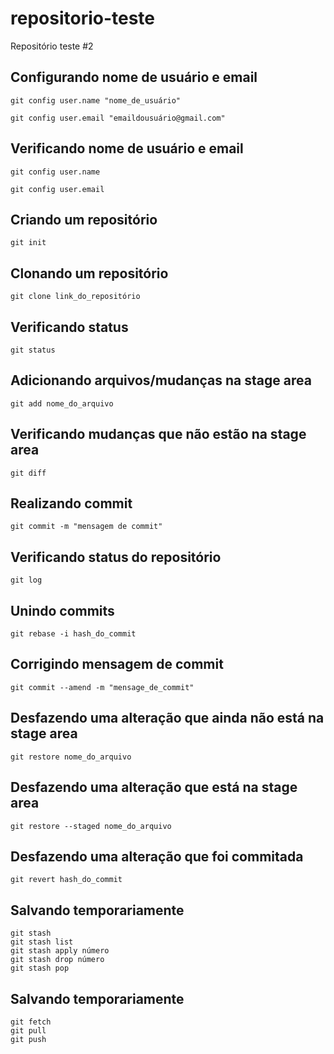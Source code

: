 # repositorio-teste
Repositório teste #2

## Configurando nome de usuário e email

```
git config user.name "nome_de_usuário"
```

```
git config user.email "emaildousuário@gmail.com"
```
## Verificando nome de usuário e email

```
git config user.name
```

```
git config user.email
```

## Criando um repositório

```
git init
```

## Clonando um repositório

```
git clone link_do_repositório
```

## Verificando status

```
git status
```

## Adicionando arquivos/mudanças na stage area

```
git add nome_do_arquivo
```

## Verificando mudanças que não estão na stage area

```
git diff
```

## Realizando commit

```
git commit -m "mensagem de commit"
```

## Verificando status do repositório

```
git log
```

## Unindo commits

```
git rebase -i hash_do_commit
```

## Corrigindo mensagem de commit

```
git commit --amend -m "mensage_de_commit"
```

## Desfazendo uma alteração que ainda não está na stage area

```
git restore nome_do_arquivo
```

## Desfazendo uma alteração que está na stage area

```
git restore --staged nome_do_arquivo
```

## Desfazendo uma alteração que foi commitada

```
git revert hash_do_commit
```

## Salvando temporariamente

```
git stash
git stash list
git stash apply número
git stash drop número
git stash pop
```

## Salvando temporariamente

```
git fetch
git pull
git push
```
